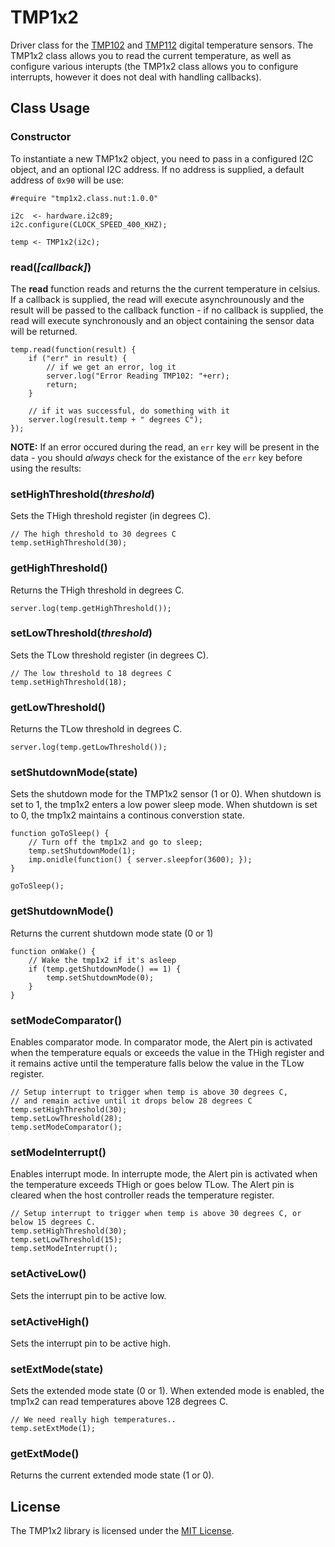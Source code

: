 # TMP1x2

Driver class for the [TMP102](http://www.ti.com.cn/cn/lit/ds/symlink/tmp102.pdf) and [TMP112](http://www.ti.com/lit/ds/symlink/tmp112.pdf) digital temperature sensors. The TMP1x2 class allows you to read the current temperature, as well as configure various interupts (the TMP1x2 class allows you to configure interrupts, however it does not deal with handling callbacks).

## Class Usage

### Constructor

To instantiate a new TMP1x2 object, you need to pass in a configured I2C object, and an optional I2C address. If no address is supplied, a default address of ```0x90``` will be use:

```squirrel
#require "tmp1x2.class.nut:1.0.0"

i2c  <- hardware.i2c89;
i2c.configure(CLOCK_SPEED_400_KHZ);

temp <- TMP1x2(i2c);
```

### read(*[callback]*)

The **read** function reads and returns the the current temperature in celsius. If a callback is supplied, the read will execute asynchrounously and the result will be passed to the callback function - if no callback is supplied, the read will execute synchronously and an object containing the sensor data will be returned.

```squirrel
temp.read(function(result) {
    if ("err" in result) {
        // if we get an error, log it
        server.log("Error Reading TMP102: "+err);
        return;
    }

    // if it was successful, do something with it
    server.log(result.temp + " degrees C");
});
```

**NOTE:** If an error occured during the read, an ```err``` key will be present in the data - you should *always* check for the existance of the ```err``` key before using the results:

### setHighThreshold(*threshold*)

Sets the THigh threshold register (in degrees C).

```squirrel
// The high threshold to 30 degrees C
temp.setHighThreshold(30);
```

### getHighThreshold()

Returns the THigh threshold in degrees C.

```squirrel
server.log(temp.getHighThreshold());
```


### setLowThreshold(*threshold*)

Sets the TLow threshold register (in degrees C).

```squirrel
// The low threshold to 18 degrees C
temp.setHighThreshold(18);
```

### getLowThreshold()

Returns the TLow threshold in degrees C.

```squirrel
server.log(temp.getLowThreshold());
```

### setShutdownMode(state)

Sets the shutdown mode for the TMP1x2 sensor (1 or 0). When shutdown is set to 1, the tmp1x2 enters a low power sleep mode. When shutdown is set to 0, the tmp1x2 maintains a continous converstion state.

```squirrel
function goToSleep() {
    // Turn off the tmp1x2 and go to sleep;
    temp.setShutdownMode(1);
    imp.onidle(function() { server.sleepfor(3600); });
}

goToSleep();
```

### getShutdownMode()

Returns the current shutdown mode state (0 or 1)

```squirrel
function onWake() {
    // Wake the tmp1x2 if it's asleep
    if (temp.getShutdownMode() == 1) {
        temp.setShutdownMode(0);
    }
}
```

### setModeComparator()

Enables comparator mode. In comparator mode, the Alert pin is activated when the temperature equals or exceeds the value in the THigh register and it remains active until the temperature falls below the value in the TLow register.

```squirrel
// Setup interrupt to trigger when temp is above 30 degrees C,
// and remain active until it drops below 28 degrees C
temp.setHighThreshold(30);
temp.setLowThreshold(28);
temp.setModeComparator();
```

### setModeInterrupt()

Enables interrupt mode. In interrupte mode, the Alert pin is activated when the temperature exceeds THigh or goes below TLow. The Alert pin is cleared when the host controller reads the temperature register.

```squirrel
// Setup interrupt to trigger when temp is above 30 degrees C, or below 15 degrees C.
temp.setHighThreshold(30);
temp.setLowThreshold(15);
temp.setModeInterrupt();
```

### setActiveLow()

Sets the interrupt pin to be active low.

### setActiveHigh()

Sets the interrupt pin to be active high.

### setExtMode(state)

Sets the extended mode state (0 or 1). When extended mode is enabled, the tmp1x2 can read temperatures above 128 degrees C.

```squirrel
// We need really high temperatures..
temp.setExtMode(1);
```

### getExtMode()

Returns the current extended mode state (1 or 0).

## License

The TMP1x2 library is licensed under the [MIT License](./LICENSE).
